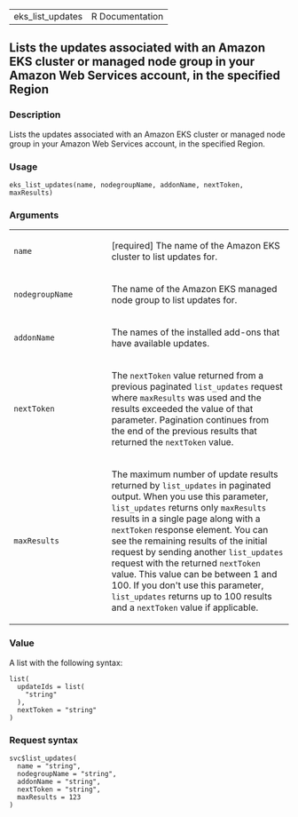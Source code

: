 <table style="width: 100%;">
<tbody>
<tr class="odd">
<td>eks_list_updates</td>
<td style="text-align: right;">R Documentation</td>
</tr>
</tbody>
</table>

## Lists the updates associated with an Amazon EKS cluster or managed node group in your Amazon Web Services account, in the specified Region

### Description

Lists the updates associated with an Amazon EKS cluster or managed node
group in your Amazon Web Services account, in the specified Region.

### Usage

    eks_list_updates(name, nodegroupName, addonName, nextToken, maxResults)

### Arguments

<table>
<colgroup>
<col style="width: 35%" />
<col style="width: 65%" />
</colgroup>
<tbody>
<tr class="odd">
<td><code id="eks_list_updates_:_name">name</code></td>
<td><p>[required] The name of the Amazon EKS cluster to list updates
for.</p></td>
</tr>
<tr class="even">
<td><code
id="eks_list_updates_:_nodegroupName">nodegroupName</code></td>
<td><p>The name of the Amazon EKS managed node group to list updates
for.</p></td>
</tr>
<tr class="odd">
<td><code id="eks_list_updates_:_addonName">addonName</code></td>
<td><p>The names of the installed add-ons that have available
updates.</p></td>
</tr>
<tr class="even">
<td><code id="eks_list_updates_:_nextToken">nextToken</code></td>
<td><p>The <code>nextToken</code> value returned from a previous
paginated <code>list_updates</code> request where
<code>maxResults</code> was used and the results exceeded the value of
that parameter. Pagination continues from the end of the previous
results that returned the <code>nextToken</code> value.</p></td>
</tr>
<tr class="odd">
<td><code id="eks_list_updates_:_maxResults">maxResults</code></td>
<td><p>The maximum number of update results returned by
<code>list_updates</code> in paginated output. When you use this
parameter, <code>list_updates</code> returns only
<code>maxResults</code> results in a single page along with a
<code>nextToken</code> response element. You can see the remaining
results of the initial request by sending another
<code>list_updates</code> request with the returned
<code>nextToken</code> value. This value can be between 1 and 100. If
you don't use this parameter, <code>list_updates</code> returns up to
100 results and a <code>nextToken</code> value if applicable.</p></td>
</tr>
</tbody>
</table>

### Value

A list with the following syntax:

    list(
      updateIds = list(
        "string"
      ),
      nextToken = "string"
    )

### Request syntax

    svc$list_updates(
      name = "string",
      nodegroupName = "string",
      addonName = "string",
      nextToken = "string",
      maxResults = 123
    )
